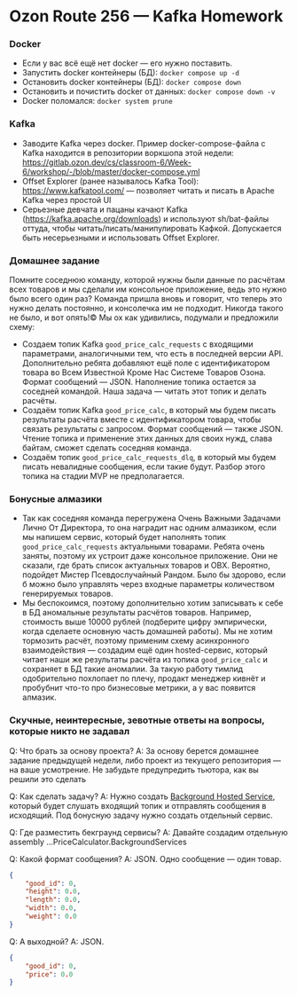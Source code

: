 # Ozon Route 256 — Kafka Homework

### Docker
* Если у вас всё ещё нет docker — его нужно поставить.
* Запустить docker контейнеры (БД): `docker compose up -d`
* Остановить docker контейнеры (БД): `docker compose down`
* Остановить и почистить docker от данных: `docker compose down -v`
* Docker поломался: `docker system prune`

### Kafka
* Заводите Kafka через docker. Пример docker-compose-файла с Kafka находится в репозитории воркшопа этой недели: https://gitlab.ozon.dev/cs/classroom-6/Week-6/workshop/-/blob/master/docker-compose.yml
* Offset Explorer (ранее называлось Kafka Tool): https://www.kafkatool.com/ — позволяет читать и писать в Apache Kafka через простой UI
* Серьезные девчата и пацаны качают Kafka (https://kafka.apache.org/downloads) и используют sh/bat-файлы оттуда, чтобы читать/писать/манипулировать Кафкой. Допускается быть несерьезными и использовать Offset Explorer.

### Домашнее задание
Помните соседнюю команду, которой нужны были данные по расчётам всех товаров и мы сделали им консольное приложение, ведь это нужно было всего один раз? Команда пришла вновь и говорит, что теперь это нужно делать постоянно, и консолечка им не подходит. Никогда такого не было, и вот опять!© Мы ох как удивились, подумали и предложили схему:
* Создаем топик Kafka `good_price_calc_requests` с входящими параметрами, аналогичными тем, что есть в последней версии API. Дополнительно ребята добавляют ещё поле с идентификатором товара во Всем Известной Кроме Нас Системе Товаров Озона. Формат сообщений — JSON. Наполнение топика остается за соседней командой. Наша задача — читать этот топик и делать расчёты.
* Создаём топик Kafka `good_price_calc`, в который мы будем писать результаты расчёта вместе с идентификатором товара, чтобы связать результаты с запросом. Формат сообщений — также JSON. Чтение топика и применение этих данных для своих нужд, слава байтам, сможет сделать соседняя команда.
* Создаём топик `good_price_calc_requests_dlq`, в который мы будем писать невалидные сообщения, если такие будут. Разбор этого топика на стадии MVP не предполагается.

### Бонусные алмазики
* Так как соседняя команда перегружена Очень Важными Задачами Лично От Директора, то она наградит нас одним алмазиком, если мы напишем сервис, который будет наполнять топик `good_price_calc_requests` актуальными товарами. Ребята очень заняты, поэтому их устроит даже консольное приложение. Они не сказали, где брать список актуальных товаров и ОВХ. Вероятно, подойдет Мистер Псевдослучайный Рандом. Было бы здорово, если б можно было управлять через входные параметры количеством генерируемых товаров.
* Мы беспокоимся, поэтому дополнительно хотим записывать к себе в БД аномальные результаты расчётов товаров. Например, стоимость выше 10000 рублей (подберите цифру эмпирически, когда сделаете основную часть домашней работы). Мы не хотим тормозить расчёт, поэтому применим схему асинхронного взаимодействия — создадим ещё один hosted-сервис, который читает наши же результаты расчёта из топика `good_price_calc` и сохраняет в БД такие аномалии. За такую работу тимлид одобрительно похлопает по плечу, продакт менеджер кивнёт и пробубнит что-то про бизнесовые метрики, а у вас появится алмазик.

### Скучные, неинтересные, зевотные ответы на вопросы, которые никто не задавал
Q: Что брать за основу проекта?
A: За основу берется домашнее задание предыдущей недели, либо проект из текущего репозитория — на ваше усмотрение. Не забудьте предупредить тьютора, как вы решили это сделать

Q: Как сделать задачу?
A: Нужно создать [Background Hosted Service](https://learn.microsoft.com/en-us/aspnet/core/fundamentals/host/hosted-services?view=aspnetcore-7.0&tabs=visual-studio), который будет слушать входящий топик и отправлять сообщения в исходящий. Под бонусную задачу нужно создать отдельный сервис.

Q: Где разместить бекграунд сервисы?
A: Давайте создадим отдельную assembly ...PriceCalculator.BackgroundServices

Q: Какой формат сообщения?
A: JSON. Одно сообщение — один товар.
```json
{
    "good_id": 0,
    "height": 0.0,
    "length": 0.0,
    "width": 0.0,
    "weight": 0.0
}
```

Q: А выходной?
A: JSON. 
```json
{
    "good_id": 0,
    "price": 0.0
}
```
